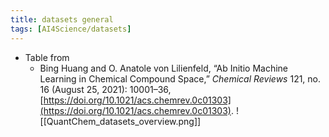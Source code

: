 ```yaml
---
title: datasets general
tags: [AI4Science/datasets]
---
```



- Table from
	- Bing Huang and O. Anatole von Lilienfeld, “Ab Initio Machine Learning in Chemical Compound Space,” _Chemical Reviews_ 121, no. 16 (August 25, 2021): 10001–36, [https://doi.org/10.1021/acs.chemrev.0c01303](https://doi.org/10.1021/acs.chemrev.0c01303).
![[QuantChem_datasets_overview.png]]